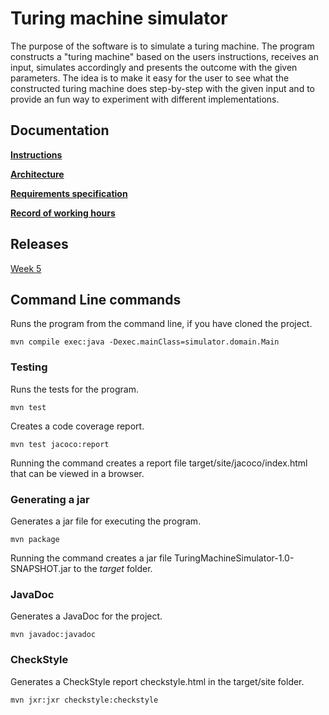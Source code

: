 # Turing machine simulator
The purpose of the software is to simulate a turing machine. The program constructs a "turing machine" based on the users instructions, receives an input, simulates accordingly and presents the outcome with the given parameters. The idea is to make it easy for the user to see what the constructed turing machine does step-by-step with the given input and to provide an fun way to experiment with different implementations.
## Documentation
[**Instructions**](https://github.com/pinjaw/ot-harjoitustyo/blob/master/Documentation/instructions.md)

[**Architecture**](https://github.com/pinjaw/ot-harjoitustyo/blob/master/Documentation/architecture.md)

[**Requirements specification**](https://github.com/pinjaw/ot-harjoitustyo/blob/master/Documentation/requirementsspecification.md)

[**Record of working hours**](https://github.com/pinjaw/ot-harjoitustyo/blob/master/Documentation/recordofworkinghours.md)
## Releases
[Week 5](https://github.com/pinjaw/ot-harjoitustyo/releases/tag/week5)
## Command Line commands
Runs the program from the command line, if you have cloned the project.
```
mvn compile exec:java -Dexec.mainClass=simulator.domain.Main
```

### Testing
Runs the tests for the program.
```
mvn test
```
Creates a code coverage report.
```
mvn test jacoco:report
```
Running the command creates a report file target/site/jacoco/index.html that can be viewed in a browser.
### Generating a jar
Generates a jar file for executing the program.
```
mvn package
```
Running the command creates a jar file TuringMachineSimulator-1.0-SNAPSHOT.jar to the *target* folder.
### JavaDoc
Generates a JavaDoc for the project.
```
mvn javadoc:javadoc
```
### CheckStyle
Generates a CheckStyle report checkstyle.html in the target/site folder.
```
mvn jxr:jxr checkstyle:checkstyle
``` 
